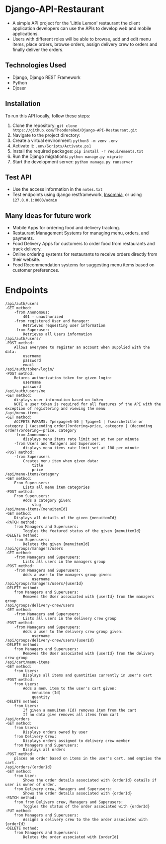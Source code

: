 # Django-API-Restaurant

- A simple API project for the 'Little Lemon' restaurant the client application developers can use the APIs to develop web and mobile applications. 
- Users with different roles will be able to browse, add and edit menu items, place orders, browse orders, assign delivery crew to orders and finally deliver the orders. 

## Technologies Used

- Django, Django REST Framework
- Python
- Djoser

## Installation

To run this API locally, follow these steps:

1. Clone the repository:
   `git clone https://github.com/TheodoreRed/Django-API-Restaurant.git`
2. Navigate to the project directory:
3. Create a virtual environment:
   `python3 -m venv .env`
4.  Activate it:
   `.env/Scripts/Activate.ps1`
5. Install the required packages:
   `pip install -r requirements.txt`
6. Run the Django migrations:
   `python manage.py migrate`
7. Start the development server:
   `python manage.py runserver`

## Test API
- Use the access information in the `notes.txt`
- Test endpoints using django restframework, [Insomnia](https://insomnia.rest/), or using `127.0.0.1:8000/admin`
## Many Ideas for future work
- Mobile Apps for ordering food and delivery tracking.
- Restaurant Management Systems for managing menu, orders, and payments.
- Food Delivery Apps for customers to order food from restaurants and track delivery.
- Online ordering systems for restaurants to receive orders directly from their website.
- Food Recommendation systems for suggesting menu items based on customer preferences.

# Endpoints
```
/api/auth/users
-GET method: 
    -from Anonomous:
        401 - unauthorized
    -from registered User and Manager:
        Retrieves requesting user information
    -from Superuser:
        Retrieves all Users information
/api/auth/users/
-POST method:
    Allows everyone to register an account when supplied with the data:
        username
        password
        email  
/api/auth/token/login/
-POST method:
    Returns authorization token for given login:
        username
        password 
/api/auth/users/me
-GET method:
    displays user information based on token
    NOTE a user token is required for all features of the API with the exception of registering and viewing the menu
/api/menu-items
-GET method:
    ACCPETS PARAMS: ?perpage=5-50 | ?page=1 | ?search=title or category | (acsending order)?ordering=price, category | (decending order)?ordering=-price, category
    -from Anonomous:
        displays menu items rate limit set at two per minute
    -from Users and Managers and Superuser:
        displays menu items rate limit set at 100 per minute
-POST method:
    -from Superusers
        Creates menu item when given data:
            title
            price
/api/menu-items/category
-GET method:
    From Superusers:
        Lists all menu item categories
-POST method:
    From Superusers:
        Adds a category given:
            slug
/api/menu-items/{menuitemId}
-GET method:
    Displays all details of the given {menuitemId} 
-PATCH method:
    from Managers and Superusers:
        Toggles the featured status of the given {menuitemId}
-DELETE method:
    from Superusers:
        Deletes the given {menuitemId}
/api/groups/managers/users
-GET method:
    -from Managers and Superusers:
        Lists all users in the managers group
-POST method:
    -from Managers and Superusers:
        Adds a user to the managers group given:
            username
/api/groups/managers/users/{userId}
-DELETE method:
    from Managers and Superusers:
        Removes the User associated with {userId} from the managers group 
/api/groups/delivery-crew/users
-GET method:
    -from Managers and Superusers:
        Lists all users in the delivery crew group
-POST method:
    -from Managers and Superusers:
        Adds a user to the delivery crew group given:
            username
/api/groups/delivery-crew/users/{userId}
-DELETE method:
    from Managers and Superusers:
        Removes the User associated with {userId} from the delivery crew group
/api/cart/menu-items
-GET method:
    from Users:
        Displays all items and quantities currently in user's cart
-POST method:
    from Users:
        Adds a menu item to the user's cart given:
            menuitem (Id)
            quantity
-DELETE method:
    from Users:
        If given a menuitem (Id) removes item from the cart
        If no data give removes all items from cart
/api/orders
-GET method:
    from Users:
        Displays orders owned by user
    from Delivery Crew:
        Displays orders assigned to delivery crew member
    from Managers and Superusers:
        Displays all orders
-POST method:
    places an order based on items in the user's cart, and empties the cart.
/api/orders/{orderId}
-GET method:
    from User:
        Shows the order details associated with {orderId} details if user is owner of order.
    from Delivery crew, Managers and Superusers:
        Shows the order details associated with {orderId}
-PATCH method:
    from from Delivery crew, Managers and Superusers:
        Toggles the status of the order associated with {orderId}
-PUT method:
    from Managers and Superusers:
        Assigns a delivery crew to the the order associated with {orderId}
-DELETE method:
    from Managers and Superusers:
        Deletes the order associated with {orderId}
```
